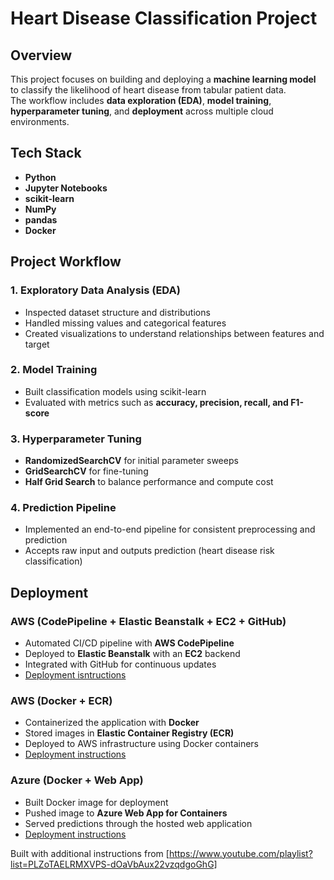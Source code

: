 # Heart Disease Classification Project

## Overview
This project focuses on building and deploying a **machine learning model** to classify the likelihood of heart disease from tabular patient data.  
The workflow includes **data exploration (EDA)**, **model training**, **hyperparameter tuning**, and **deployment** across multiple cloud environments.


## Tech Stack
- **Python**
- **Jupyter Notebooks**
- **scikit-learn**
- **NumPy**
- **pandas**
- **Docker**


## Project Workflow

### 1. Exploratory Data Analysis (EDA)
- Inspected dataset structure and distributions  
- Handled missing values and categorical features  
- Created visualizations to understand relationships between features and target  

### 2. Model Training
- Built classification models using scikit-learn  
- Evaluated with metrics such as **accuracy, precision, recall, and F1-score**  

### 3. Hyperparameter Tuning
- **RandomizedSearchCV** for initial parameter sweeps  
- **GridSearchCV** for fine-tuning  
- **Half Grid Search** to balance performance and compute cost  

### 4. Prediction Pipeline
- Implemented an end-to-end pipeline for consistent preprocessing and prediction  
- Accepts raw input and outputs prediction (heart disease risk classification)  


## Deployment

### AWS (CodePipeline + Elastic Beanstalk + EC2 + GitHub)
- Automated CI/CD pipeline with **AWS CodePipeline**  
- Deployed to **Elastic Beanstalk** with an **EC2** backend  
- Integrated with GitHub for continuous updates  
- [Deployment isntructions](https://github.com/raymondcen/Heart-Disease-Predictor/blob/aws-docker/deployment_setup.md)
### AWS (Docker + ECR)
- Containerized the application with **Docker**  
- Stored images in **Elastic Container Registry (ECR)**  
- Deployed to AWS infrastructure using Docker containers
- [Deployment instructions](google.com)

### Azure (Docker + Web App)
- Built Docker image for deployment  
- Pushed image to **Azure Web App for Containers**  
- Served predictions through the hosted web application
- [Deployment instructions](https://github.com/raymondcen/Heart-Disease-Predictor/blob/azure-docker/azure_docker_deployment.md)

Built with additional instructions from [https://www.youtube.com/playlist?list=PLZoTAELRMXVPS-dOaVbAux22vzqdgoGhG]

